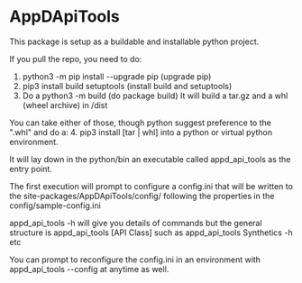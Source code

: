 # AppDApiTools

This package is setup as a buildable and installable python project.

If you pull the repo, you need to do:
1. python3 -m pip install --upgrade pip (upgrade pip)
2. pip3 install build setuptools (install build and setuptools)
3. Do a python3 -m build (do package build)
It will build a tar.gz and a whl (wheel archive) in /dist

You can take either of those, though python suggest preference to the ".whl"
and do a:
4. pip3 install [tar | whl] into a python or virtual python environment.

It will lay down in the python/bin an executable called appd_api_tools as
the entry point.

The first execution will prompt to configure a config.ini that will be
written to the site-packages/AppDApiTools/config/ following the properties
in the config/sample-config.ini

appd_api_tools -h will give you details of commands but the general
structure is appd_api_tools [API Class] such as appd_api_tools Synthetics -h
etc

You can prompt to reconfigure the config.ini in an environment with 
appd_api_tools --config at anytime as well.